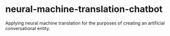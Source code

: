# neural-machine-translation-chatbot

Applying neural machine translation for the purposes of creating an artificial conversational entity.
